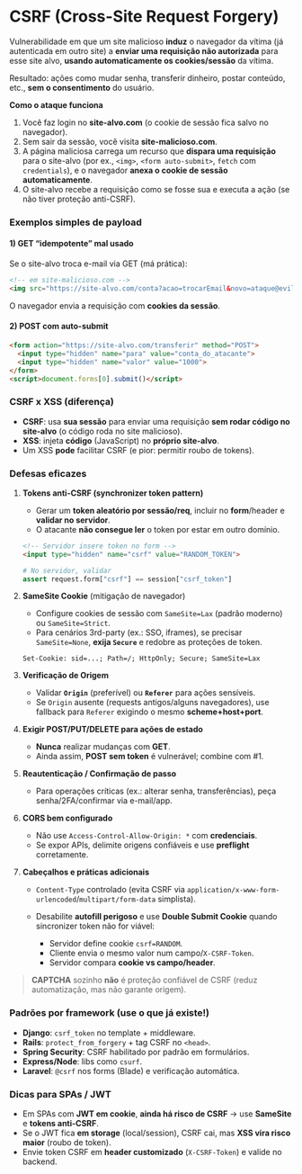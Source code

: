 # CSRF (Cross-Site Request Forgery)

Vulnerabilidade em que um site malicioso **induz** o navegador da vítima (já autenticada em outro site) a **enviar uma requisição não autorizada** para esse site alvo, **usando automaticamente os cookies/sessão** da vítima.

Resultado: ações como mudar senha, transferir dinheiro, postar conteúdo, etc., **sem o consentimento** do usuário.

**Como o ataque funciona**

1. Você faz login no **site-alvo.com** (o cookie de sessão fica salvo no navegador).
2. Sem sair da sessão, você visita **site-malicioso.com**.
3. A página maliciosa carrega um recurso que **dispara uma requisição** para o site-alvo (por ex., `<img>`, `<form auto-submit>`, `fetch` com `credentials`), e o navegador **anexa o cookie de sessão automaticamente**.
4. O site-alvo recebe a requisição como se fosse sua e executa a ação (se não tiver proteção anti-CSRF).

### Exemplos simples de payload

#### 1) GET “idempotente” mal usado

Se o site-alvo troca e-mail via GET (má prática):

```html
<!-- em site-malicioso.com -->
<img src="https://site-alvo.com/conta?acao=trocarEmail&novo=ataque@evil.com">
```

O navegador envia a requisição com **cookies da sessão**.

#### 2) POST com auto-submit

```html
<form action="https://site-alvo.com/transferir" method="POST">
  <input type="hidden" name="para" value="conta_do_atacante">
  <input type="hidden" name="valor" value="1000">
</form>
<script>document.forms[0].submit()</script>
```

### CSRF x XSS (diferença)

* **CSRF**: usa **sua sessão** para enviar uma requisição **sem rodar código no site-alvo** (o código roda no site malicioso).
* **XSS**: injeta **código** (JavaScript) no **próprio site-alvo**.
* Um XSS **pode** facilitar CSRF (e pior: permitir roubo de tokens).

### Defesas eficazes

1. **Tokens anti-CSRF (synchronizer token pattern)**

   * Gerar um **token aleatório por sessão/req**, incluir no **form**/header e **validar no servidor**.
   * O atacante **não consegue ler** o token por estar em outro domínio.

   ```html
   <!-- Servidor insere token no form -->
   <input type="hidden" name="csrf" value="RANDOM_TOKEN">
   ```

   ```python
   # No servidor, validar
   assert request.form["csrf"] == session["csrf_token"]
   ```

2. **SameSite Cookie** (mitigação de navegador)

   * Configure cookies de sessão com `SameSite=Lax` (padrão moderno) ou `SameSite=Strict`.
   * Para cenários 3rd-party (ex.: SSO, iframes), se precisar `SameSite=None`, **exija `Secure`** e redobre as proteções de token.

   ```
   Set-Cookie: sid=...; Path=/; HttpOnly; Secure; SameSite=Lax
   ```

3. **Verificação de Origem**

   * Validar **`Origin`** (preferível) ou **`Referer`** para ações sensíveis.
   * Se `Origin` ausente (requests antigos/alguns navegadores), use fallback para `Referer` exigindo o mesmo **scheme+host+port**.

4. **Exigir POST/PUT/DELETE para ações de estado**

   * **Nunca** realizar mudanças com **GET**.
   * Ainda assim, **POST sem token** é vulnerável; combine com #1.

5. **Reautenticação / Confirmação de passo**

   * Para operações críticas (ex.: alterar senha, transferências), peça senha/2FA/confirmar via e-mail/app.

6. **CORS bem configurado**

   * Não use `Access-Control-Allow-Origin: *` com **credenciais**.
   * Se expor APIs, delimite origens confiáveis e use **preflight** corretamente.

7. **Cabeçalhos e práticas adicionais**

   * `Content-Type` controlado (evita CSRF via `application/x-www-form-urlencoded`/`multipart/form-data` simplista).
   * Desabilite **autofill perigoso** e use **Double Submit Cookie** quando sincronizer token não for viável:

     * Servidor define cookie `csrf=RANDOM`.
     * Cliente envia o mesmo valor num campo/`X-CSRF-Token`.
     * Servidor compara **cookie vs campo/header**.

> **CAPTCHA** sozinho **não** é proteção confiável de CSRF (reduz automatização, mas não garante origem).

### Padrões por framework (use o que já existe!)

* **Django**: `csrf_token` no template + middleware.
* **Rails**: `protect_from_forgery` + tag CSRF no `<head>`.
* **Spring Security**: CSRF habilitado por padrão em formulários.
* **Express/Node**: libs como `csurf`.
* **Laravel**: `@csrf` nos forms (Blade) e verificação automática.

### Dicas para SPAs / JWT

* Em SPAs com **JWT em cookie**, **ainda há risco de CSRF** → use **SameSite** e **tokens anti-CSRF**.
* Se o JWT fica **em storage** (local/session), CSRF cai, mas **XSS vira risco maior** (roubo de token).
* Envie token CSRF em **header customizado** (`X-CSRF-Token`) e valide no backend.

